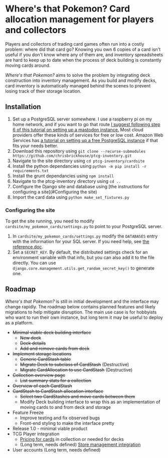 # Where's that Pokemon? Card allocation management for players and collectors

Players and collectors of trading card games often run into a costly problem: where did that card go? Knowing you own 6 copies of a card isn't useful if you don't know where any of them are, and inventory spreadsheets are hard to keep up to date when the process of deck building is constantly moving cards around.
   
*Where's that Pokemon?* aims to solve the problem by integrating deck construction into inventory management. As you build and modify decks, card inventory is automatically managed behind the scenes to prevent losing track of their storage location.

## Installation
1. Set up a PostgreSQL server somewhere. I use a raspberry pi on my home network, and if you want to go that route [I suggest following step 6 of this tutorial on setting up a mastodon instance.](https://pimylifeup.com/raspberry-pi-mastodon/) Most cloud providers offer these kinds of services for free or low cost. Amazon Web Services has [a tutorial on setting up a free PostgreSQL instance](https://aws.amazon.com/getting-started/hands-on/create-connect-postgresql-db/) if that fits your needs better.
2. Download this repository using `git clone --recurse-submodules https://github.com/chrisbrickhouse/ptcg-inventory.git`
3. Navigate to the site directory using `cd ptcg-inventory/cardsite`
4. Install the python dependancies using `python -m pip install -r requirements.txt`
5. Install the grunt dependancies using `npm install` 
6. Navigate to the ptcg-inventory directory using `cd ..`
7. Configure the Django site and database using [the instructions for configuring a site](#Configuring the site)
7. Import the card data using `python make_set_fixtures.py`

### Configuring the site
To get the site running, you need to modify `cardsite/my_pokemon_cards/settings.py` to point to your PostgreSQL server.
1. In `cardsite/my_pokemon_cards/settings.py` modify the `DATABASES` entry with the information for your SQL server. If you need help, see [the reference doc](https://docs.djangoproject.com/en/5.0/ref/settings/#databases).
2. Set a `SECRET_KEY`. By default, the distributed settings check for an environment variable with that info, but you can also add it to the file directly. You can use `django.core.management.utils.get_random_secret_key()` to generate one.

## Roadmap

*Where's that Pokemon?* is still in initial development and the interface may change rapidly. The roadmap below contains planned features and likely migrations to help mitigate disruption. The main use case is for hobbyists who want to run their own instance, but long term it may be useful to deploy as a platform.
 - ~~Minimal viable deck building interface~~
   - ~~New deck~~
   - ~~Deck details~~
   - ~~Add and remove cards from deck~~
 - ~~Implement storage locations~~
   - ~~Generic CardStash table~~
   - ~~Migrate Deck to subclass of CardStash~~ (Destructive)
   - ~~Migrate CardAllocation to use CardStash~~ (Destructive)
 - ~~Collection overview page~~
   - ~~List summary stats for a collection~~
 - ~~Overview of each CardStash~~
 - ~~CardStash to CardStash allocation interface~~
   - ~~Select two CardStashes and move cards between them~~
   - Modify Deck building interface to wrap this as an implementation of moving cards to and from  deck and storage
 - Feature Freeze
   - Improve testing and fix observed bugs
   - Front-end styling to make the interface pretty
 - Release 1.0 - minimal viable product
 - TCG Player integration
   - [Pricing for cards](https://docs.tcgplayer.com/reference/pricing) in collection or needed for decks
   - (Long term, needs defined) [Store management integration](https://docs.tcgplayer.com/reference/stores)
 - User accounts (Long term, needs defined)
